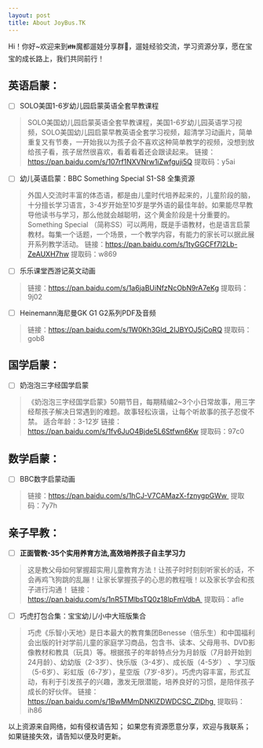 ```yaml
---
layout: post
title: About JoyBus.TK
---
```

Hi！你好~欢迎来到👪魔都遛娃分享群🍭，遛娃经验交流，学习资源分享，愿在宝宝的成长路上，我们共同前行！
## 英语启蒙：
- [ ] SOLO美国1-6岁幼儿园启蒙英语全套早教课程
>SOLO美国幼儿园启蒙英语全套早教课程，美国1-6岁幼儿园英语学习视频，SOLO美国幼儿园启蒙早教英语全套学习视频，超清学习动画片，简单重复又有节奏，一开始我以为孩子会不喜欢这种简单教学的视频，没想到放给孩子看，孩子居然很喜欢，看着看着还会跟读起来。
>链接：https://pan.baidu.com/s/107rf1NXVNrw1iZwfguji5Q
>提取码：y5ai
- [ ] 幼儿英语启蒙：BBC Something Special S1-S8 全集资源
>外国人交流时丰富的体态语，都是由儿童时代培养起来的，儿童阶段的脑，十分擅长学习语言，3-4岁开始至10岁是学外语的最佳年龄。如果能尽早教导他读书与学习，那么他就会越聪明，这个黄金阶段是十分重要的。Something Special （简称SS）可以两用，既是手语教材，也是语言启蒙教材。每集一个话题，一个场景，一个教学内容，有能力的家长可以据此展开系列教学活动。
>链接：https://pan.baidu.com/s/1tyGGCFf7l2Lb-ZeAUXH7hw
>提取码：w869
- [ ] 乐乐课堂西游记英文动画
>链接：https://pan.baidu.com/s/1a6jaBUiNfzNcObN9rA7eKg
>提取码：9j02
- [ ] Heinemann海尼曼GK G1 G2系列PDF及音频
>链接：https://pan.baidu.com/s/1W0Kh3Gld_2IJBYOJ5jCoRQ
>提取码：gob8

## 国学启蒙：
- [ ] 奶泡泡三字经国学启蒙
>《奶泡泡三字经国学启蒙》50期节目，每期精编2~3个小日常故事，用三字经帮孩子解决日常遇到的难题。故事轻松诙谐，让每个听故事的孩子忍俊不禁。
>适合年龄：3-12岁
>链接：https://pan.baidu.com/s/1fv6JuO4Bjde5L6Stfwn6Kw
>提取码：97c0
 
## 数学启蒙：
- [ ] BBC数字启蒙动画
>链接：https://pan.baidu.com/s/1hCJ-V7CAMazX-fznygpGWw 
>提取码：7y7h

## 亲子早教：
- [ ] **正面管教-35个实用养育方法,高效培养孩子自主学习力**
>这是教父母如何掌握超实用儿童教育方法！让孩子时时刻刻听家长的话，不会再鸡飞狗跳的乱蹦！让家长掌握孩子的心思的教程哦！以及家长学会和孩子进行沟通！
>链接：https://pan.baidu.com/s/1nR5TMlbsTQ0z18lpFmVdbA 
>提取码：afle
- [ ] 巧虎打包合集：宝宝幼儿/小中大班版集合
>巧虎《乐智小天地》是日本最大的教育集团Benesse（倍乐生）和中国福利会出版的针对学前儿童的家庭学习商品，包含书、读本、父母用书、DVD影像教材和教具（玩具）等。根据孩子的年龄特点分为月龄版（7月龄开始到24月龄）、幼幼版（2-3岁）、快乐版（3-4岁）、成长版（4-5岁） 、学习版（5-6岁）、彩虹版（6-7岁），星空版（7岁-8岁）。巧虎内容丰富，形式互动，有利于引发孩子的兴趣，激发无限潜能，培养良好的习惯，是陪伴孩子成长的好伙伴。
>链接：https://pan.baidu.com/s/1BwMMmDNKIZDWDCSC_ZlDhg 
>提取码：ih86

以上资源来自网络，如有侵权请告知；
如果您有资源愿意分享，欢迎与我联系；
如果链接失效，请告知以便及时更新。






